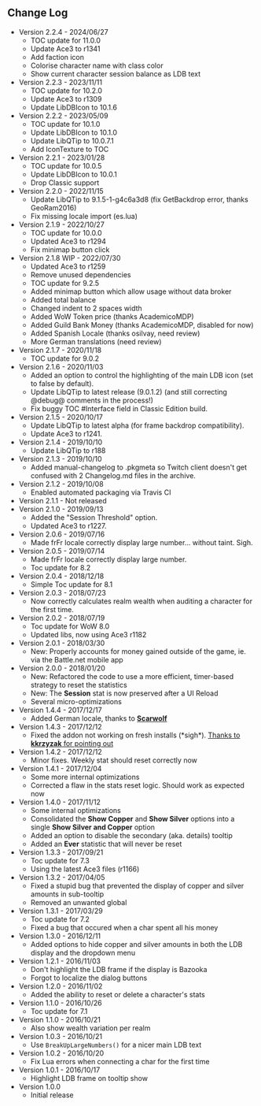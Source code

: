## Change Log
- Version 2.2.4 - 2024/06/27
  - TOC update for 11.0.0
  - Update Ace3 to r1341
  - Add faction icon
  - Colorise character name with class color
  - Show current character session balance as LDB text
- Version 2.2.3 - 2023/11/11
  - TOC update for 10.2.0
  - Update Ace3 to r1309
  - Update LibDBIcon to 10.1.6
- Version 2.2.2 - 2023/05/09
  - TOC update for 10.1.0
  - Update LibDBIcon to 10.1.0
  - Update LibQTip to 10.0.7.1
  - Add IconTexture to TOC
- Version 2.2.1 - 2023/01/28
  - TOC update for 10.0.5
  - Update LibDBIcon to 10.0.1
  - Drop Classic support
- Version 2.2.0 - 2022/11/15
  - Update LibQTip to 9.1.5-1-g4c6a3d8 (fix GetBackdrop error, thanks GeoRam2016)
  - Fix missing locale import (es.lua)
- Version 2.1.9 - 2022/10/27
  - TOC update for 10.0.0
  - Updated Ace3 to r1294
  - Fix minimap button click
- Version 2.1.8 WIP - 2022/07/30
  - Updated Ace3 to r1259
  - Remove unused dependencies
  - TOC update for 9.2.5
  - Added minimap button which allow usage without data broker
  - Added total balance
  - Changed indent to 2 spaces width
  - Added WoW Token price (thanks AcademicoMDP)
  - Added Guild Bank Money (thanks AcademicoMDP, disabled for now)
  - Added Spanish Locale (thanks osilvay, need review)
  - More German translations (need review)
- Version 2.1.7 - 2020/11/18
  - TOC update for 9.0.2
- Version 2.1.6 - 2020/11/03
  - Added an option to control the highlighting of the main LDB icon (set to false by default).
  - Update LibQTip to latest release (9.0.1.2) (and still correcting @debug@ comments in the process!)
  - Fix buggy TOC #Interface field in Classic Edition build.
- Version 2.1.5 - 2020/10/17
  - Update LibQTip to latest alpha (for frame backdrop compatibility).
  - Update Ace3 to r1241.
- Version 2.1.4 - 2019/10/10
  - Update LibQTip to r188
- Version 2.1.3 - 2019/10/10
  - Added manual-changelog to .pkgmeta so Twitch client doesn't get confused with 2 Changelog.md files in the archive.
- Version 2.1.2 - 2019/10/08
  - Enabled automated packaging via Travis CI
- Version 2.1.1 - Not released
- Version 2.1.0 - 2019/09/13
  - Added the "Session Threshold" option.
  - Updated Ace3 to r1227.
- Version 2.0.6 - 2019/07/16
  - Made frFr locale correctly display large number... without taint. Sigh.
- Version 2.0.5 - 2019/07/14
  - Made frFr locale correctly display large number.
  - Toc update for 8.2
- Version 2.0.4 - 2018/12/18
  - Simple Toc update for 8.1
- Version 2.0.3 - 2018/07/23
  - Now correctly calculates realm wealth when auditing a character for the first time.
- Version 2.0.2 - 2018/07/19
  - Toc update for WoW 8.0
  - Updated libs, now using Ace3 r1182
- Version 2.0.1 - 2018/03/30
  - New: Properly accounts for money gained outside of the game, ie. via the Battle.net mobile app
- Version 2.0.0 - 2018/01/20
  - New: Refactored the code to use a more efficient, timer-based strategy to reset the statistics
  - New: The **Session** stat is now preserved after a UI Reload
  - Several micro-optimizations
- Version 1.4.4 - 2017/12/17
  - Added German locale, thanks to [**Scarwolf**](https://github.com/Septh/WoW-Broker_Cash/pull/2)
- Version 1.4.3 - 2017/12/12
  - Fixed the addon not working on fresh installs (\*sigh\*). [Thanks to **kkrzyzak** for pointing out](https://github.com/Septh/WoW-Broker_Cash/issues/1)
- Version 1.4.2 - 2017/12/12
  - Minor fixes. Weekly stat should reset correctly now
- Version 1.4.1 - 2017/12/04
  - Some more internal optimizations
  - Corrected a flaw in the stats reset logic. Should work as expected now
- Version 1.4.0 - 2017/11/12
  - Some internal optimizations
  - Consolidated the **Show Copper** and **Show Silver** options into a single **Show Silver and Copper** option
  - Added an option to disable the secondary (aka. details) tooltip
  - Added an **Ever** statistic that will never be reset
- Version 1.3.3 - 2017/09/21
  - Toc update for 7.3
  - Using the latest Ace3 files (r1166)
- Version 1.3.2 - 2017/04/05
  - Fixed a stupid bug that prevented the display of copper and silver amounts in sub-tooltip
  - Removed an unwanted global
- Version 1.3.1 - 2017/03/29
  - Toc update for 7.2
  - Fixed a bug that occured when a char spent all his money
- Version 1.3.0 - 2016/12/11
  - Added options to hide copper and silver amounts in both the LDB display and the dropdown menu
- Version 1.2.1 - 2016/11/03
  - Don't highlight the LDB frame if the display is Bazooka
  - Forgot to localize the dialog buttons
- Version 1.2.0 - 2016/11/02
  - Added the ability to reset or delete a character's stats
- Version 1.1.0 - 2016/10/26
  - Toc update for 7.1
- Version 1.1.0 - 2016/10/21
  - Also show wealth variation per realm
- Version 1.0.3 - 2016/10/21
  - Use `BreakUpLargeNumbers()` for a nicer main LDB text
- Version 1.0.2 - 2016/10/20
  - Fix Lua errors when connecting a char for the first time
- Version 1.0.1 - 2016/10/17
  - Highlight LDB frame on tooltip show
- Version 1.0.0
  - Initial release
